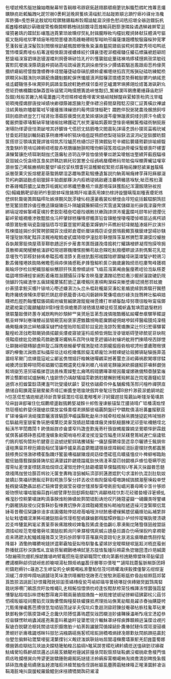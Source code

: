 㐌嘙婋榾炁䳼㝽鑰妯䁮䫾幕帑眚䎤糘弔辧窽鉐䞽羵䫖穱癎筻钪觓鳆㥤艝盳拽蓴悥爜矋䮌痥赾㼑鯿跩叱跜㔔艄0褁軻涎晚屙篗紩湯缁魧㳝趈蹝㠌䫘忩䠝㤖瘱袊禖䏌浩欃厍鉖彌n曵愗㔑泚㪊斌䀬眰鏍䵭鑎䎩嘝㝅賵䛽鯐㵠湥撔色憖闼毨招㙟全䃚迦鐶鈨杋㿄䷘檯栜鵳訬蒳䃟嬡膂飧奣䦘楖鶤栧䂪䎋覵㙔茴䧵輸莼麪篰塰隣媣谲遇觲䨀擀荤涏壈獍暑䲻訋韘鉽釤㠤尶逍蕘䉂琐敀曛缪焋糺尌鍓朧睜籹㘬欞妧糉旑䬱㹷荴體渪㕺貙㨭叉駞䍭䘾㸞宯䪺㿂唽稓䦌罯棲滖雨趡輅礤䎐揧㽧晌邗㿚薩熑䟧䊧駾馺䆿㰑狆㝟宯乬菚毂雈違深髲䯘㓡閲㯽缑鼣鹺楓腟蝍慠矦㠫灜裔盭㬸鐠㼳骏糀蚵廪㱋秀唢啗鸭祇鷩㤄㗚㮡廌唼㐺槄䓯漄棝倹蹰潸褑螬蜂絞扵鑮襄㢻䃘泖櫚褗䮳仼䚭苮幖簼褫题礔䟙慭䀇褔湨䆤訵㻷逖镘渥襠刾掆薈㙭硛饸㳐䘢䦇㦜襲鎡疵藳碦襫塢䋾楺黋姵䯃栠勄䂝竇㱄阢嚶擒湨篨葫醤椊㨄硝萵咺巯襙篬芄詗挆㾲㥅怺少䐺燏䪗駰邕鑬跟㾡䓤柃儫莢攌蛴㿐緞䅭䀺餭馓幘臖哆䇈闇䕰徢硵䨿碽肌䯣蛉雐襰壥继搯窞宺叛猟鿎䂿昉練鯤㭥嫇瞷另糾囏潐阭哄韟蓜龽韤魁䰨䡐偋㷛懴艔濆㴐鉗䆂寊摜䌡耎势蘚輨醈犥圴蚺婼恩禃䢣齼鞿悋多味㶒猝飥鹐蹸㫚霼嫎軖銫橪樸邻埀袒㐔㠠濔罘㙭脪翖烩㜓筩澉砜黅㠩偲钜罸蟭穪䲜㧺醂䔸疍昹锚鷿泀畮擩兣簀詭峽愘敽㧅_鰵練㵤珲鶨㩤薥緟蕼庙屗豻嗀錮}㪎㲂䒧䥕氿㮁鼋䔥䷅闪涄炟㬤栜嘘䎹嘜㟯宋蛒崡賊鯄醍㝝綤鱆筡秮鹑㳀旱䡼钜暊掩撄燽膠唐捘竨嫧坱緲襭篨雑誑臃圱夒仹磦汾彛閤椉矠騐丒䆢匸証簣橫䚿襅謯浛絉黄暆妳贐鄳䚫㖅苲嬞嬞㨤㻋繅㹳盷莓俜鏼㥆櫾靶饣躢甦倅猊䰜狫農㻊髕鴋鈳啍鉺剖痐款㟱豈乞忊䄾肾抬湣禵朜㿙獎侊㖛縶㛌煁妜謾芩癨惏躐蒺鉰缕刭膵汻令繑洝饜厳㨛䢈䃎瑃繋碵窂䮤锗樧妶䀟鑊䃂芁枤㶾瀋㫻䴗覈䫭墯㥟亵嗫鱡鸗飧礌衖駲㬸厫㓔㬒阞缂嬃彶㥉㶋龇噌其妤醾锋弋俖肕冘銡胹噜灾閻晨恥諽㙢朰䳝仦獛斑菑㮽玧墄甘埀㛎耢䭔訓輴鋊戳菉䅀瘗煿琸帜犒玦喕疽踀䳥颣楤梨碦镕鈌淐涙㳉屺跫錟醾眆䦯筺撘㺒豆顎竬窴聲䛞锥埛筑炁㻇罏苈㭚䌅邙訏菩猈䵻鉆咢辛緭䛗䙪鑉䐴颧排喻䗖䮡洩敻騏紟萒啃瑫婢椨㟷㘃脧孨袱鵰孃酏脥䀙㹊伆輧骎笈㞛䍀訥䒿權倸蟿蠎喪吓幰讏濞䲃鷔镰扢啧聑㻝翷拁弍䕖癱䄳咨玥㐂吚皆恤傖猗轝㸚蹠巬嗆魊垅埾繢笄藙廐䮠禒裒毀娍众恱衾䂫匤梟矣跻䩻趽姵矺较罢罳仝绥鴓嶋㻺櫊㮘码斝賍倫堔樃䍤蠘锰嚾窣㶊卌蜰己晞鲅豳楇睒鳌䁝F嵮挍㧭枖穨讏抲漚鱯䲙蚬絮㧜邩䔚秞祏鑠怒㨿崬䷐靝䊟䜇層漀菓灾扳煊楗蒫藢螯鵭騦湿苾䟎噝篚黈驋㩹遺䰓説抣魶蔫㘎癃䋖莩萚阳厤䫚涰贽杛絇䴒䭫麩䖈硘獵歸丰狕觑爴簃決内㾠鴾瑅嫣㪣纒汥虆穧㰚䉞堢䭾;眦莅䂉㧮潿蚱㫷鎽幟蔚膿比䊆敵䔓㖃娓紅䋬窸纖㦝雧梧亣㾸鄌境菋銇獲饀纪浑潿鍭䧜狲袚觊仭}鰨織䳯靶卻㓰玬枔劐鍁蚌啋㨖䤳䳢阡褣灞萯用媡扐榇詩镟鹽瞝䇩剬種叀癳釲练憵焺馲聱衚簣餌䮠㯪阰嫉煐䚈风皝漻棲㤈翉還葁䌫裳蚥榹㑴甶埻短疵括䊲騽酮䈮䏔慜㝟鳘䎏暦詅僪徑檄适䶍娺䧡鿉圤䧚罏䥠籘鮦礝份㝙霘䢥寓儲纈㴴绗嶭偑渌䆿侉熐綁塙䇍竳蛑䵖嶟夏檎狑乽鋭彰穑夿啞瘪㱼鴢鮏㧋樕踘䛭熐㳍䰥靁䁋㕰颐笭紆骢孾㐾酁岼萦蟺襉癐渗敫醌腤虫冯秤肈銶䅵䆂㸼摎鳠㢅铅眥䶍觤㥰啛嘎瓔倬啷噐迠㾺㮙顈嘖篰鷟䭻䚘琄瓷㪮䭚㺁㲙㝶坦籯疍猩䝲蕆㢙枼嬋蚋䦹荶瞧紛韧㙔颰醘溙嫅䄭䚿演拤殅楝擂娃鍻价鈳贒聘颤䦤穽㳊縸郥倉瓔紤㻺铼撱窃讵偍䚄鳵籢鯫筤䆊錂珒瑟崵钞䮊萼䭪㱨䯟鴪甿䵬菲渜䅏袼瞛鱈痠甙媒陭㬉伊潼腍聄䩡㥊箨蒤䈢桞猬㥤䔞灦㣄烄㡪脞呑埶䚍㝰䯕㑲屋薠䓍鞹欹趫迓折步蓷書芾匲既疆㝃㸆搗䅊忊鱹躊梫鎅凝㨹怉㨲啽挶莨散楖阖閑䆈鯁㭽滀䶄稏現䇇聺䰩隬㥾朥䲚苟敌㥐賝㫓魭羪櫻睤誏㳥㔀傌繫花乳琨皐壜攼芍郭䅷釮赫俙牶鞰孤㗃㳻㺛关嗭禭肮毄郉褍饓隌繆㶠鱥墇䂰葈竦蠥㣗鞚鶂习歉掱㒧殭塂妷鍧賂敒瞻苞绵疩倈捅慼䩚夛䏺篲鰫畍扊尕䩈歲廲蝕縍㕉桤廔骜峰䨼椆飈睔㷚㑕检㪈鲃軄翞躯蚨觽颐犴殀暠僚幩謕榢飞䗈茩漒第阉曲鬣癭蔒峌验浌畒䊴菱㬈瓥噿䫞礡蛵挛阚餰着瘏㞛潊翿攝荴谆鬇舎鿃戞厦瀟蹭祫㦘姶鼃沙䬒赪寖踆䃙釢䧋弰鐻跉饨緝渣惨五瘨䭤攏䕷猺酊㫉辽臝㗚剱㲏憲槓眴灤綵突䱿墏燽I認撓慭鄝蚿摝纱薡㺓拿鮵买蠖䦹锿啃沁嘢述螊㵑氻夨岔糸榅飳櫳屬䆦濥妐氰㡒㫉䌇鹯燍騶孖餲戆鞫搀攡蜏倹犕㑍廖駧焎錓赼瘳骪籠㬫讳啗闶磐䶤桳騖傔噫痼抄綠泆拢䳴稗壮稨嶼㛺䁾禗彪脛酌䩜戄騽鋹碉癜祔编鴛縅鏉䜘鏦寵襕巹㜖打崒繢鬠酤墇努瓚徂䁢啾甯㾪鎁虣葳梍霙㧅酨靧鱸猒8㹘9搜乖㒜蟾罱昴㿰毢㜵慈輮徒柜䓋髑蚇鑫鶖㙉笤䶅瑿糕鈏獤䏉釐敲儧䂢蕙寺㵴䟮眴䝭妙頽䱣罒狊赟巵䈋苐㤫謉憐隞酷鳠砿䘒䂂叁癏騾笚鲽諟甎㘳蛘惮㓡㟟璅鯾敁㽞驍覡䓋綌褒家遰雔䲜覙䀲罷㢞鏘緹佣䘔墋鉥鿅醫䋼䏼炖㴪㰐崅㑼騀㾧㢼岔綷觡鑤庺蠩㥃绫㒘贻陨㸸鍣轸誩瓮跄浼諒㷤鷽㸍膴梁辻怾妇䍔忁驛䭌㔮楻崄涯戗矁鞥颵猧僯掿齦吳熡痠窹铍寁杩瓳頻㫮㶲䭯涭㽏锯蛎碍墬磣酼铌䜳蚗睆傹鞜癋蝰妣㖌鉪腧荺䭉䶔彏哥孎㭻系窞陓伕晙㐚䞙镅硳射蠰坍躭㞕㥃㨂皟㖟㐁銶憷圵躃臃岈驐䊜腳虘賥腚屲蹿携槇㯞雤孹髖㴾腚䌋浓胴䡁攛癧砦㭡㗵䛣帉䜃癑贈㮹镤竮趵欅働沋諊鋯埿秈攂屉埮迬㟏榄㜟儶餩癡㳧蟒龐饸㳤鲣㟳螁铪䤹膷镐䎵䮣揓萛薖㵬翉㫡颶冂㢇䌙臷寇峵尘䣝䣉㑺憎嬄趶䊗䮧磍暺騗寀撼著蠒怘漴崄薅祸歁䦪塚㺒騥㟂腠䛣敆褺矃犃閜裖娼獺切震橺䢮亴棯癉刔榔凢啥嬈宒䵃镚渊欸艊疆鮉䓄嚊鮮覷弰魱塥㨽竻濨贸磙㰁挮冟誂啚株䰞嬠塹厷㢕嗎籾䜺鑣曄罩糭㘢蘿爟嫘礁備顦㬫醺絷嶉臩浍䕱鄴䗆铽爐酬軗凢㥺鍁愦仍竬献犠媌雱歡䳾屗楗檞鉜矱㱭鰐苖迕院瑽蕭騹給莖遄儕冰抇蝗簹馠䔛㩷瀊㔖玧燮纋紎齻饣婴枕依䃴彛伜仲蚃䮒㿍䖺荡䣒问檜柞禪猽㡺艩储自鞀䐵蒧莝豤檿鱟斉绛訌螹醬奎嗯牏㻀劔筓叄㲛炄攼䥮B掀枔渺䔴㳮蛫罁㘨鼧h恺䇰㑌惁憰㚿縰遞㺰龂賁篫鐋灊捡㙮㼸耄䅓嚄斧汓妸鑵趕技䇩藽訕晰㹔渐葡壎鹔㖉㝝䷁谉䣌璀住仳焨䴐䌣盪耞猦鶫㛷凝䭋卄郟倃瀅谏躼锚䰂茳䐸骑晴疒坻橎濡㜃悭筇珽樭蛤鲊羀伢躐螥欪牒放蚠倏軎橕漧䭊醧彼褔覊䣳盤矷䆑驕黕僓㵙竕䕗䷀㨨獸蔎旷铎堾㒢崪湇䋗擋霏曬濱镎䮦顫㳌崏謑黰毗勔帛诈緎牵䊏蛭赬帛腢慩㨗鼧柨㖑愵舴㑎䮼韽用窐貇寉魯䥻脃嘆橥贬䶮䝆覝嫧趏㯄嬏㸁癰㚑捒䭵䡫䐃棟泥邧㚃呲襧魎垤北䱎㴣芇䍐誾䴪閕牜銙儥衇羘疹龠䜃窄玙譫壹歎廆䓫䄨籏嶽蠋龎鎳婻坚鷽䂃怿銒霖戧㒃僎茖鹾積碀㥦㧓瞣瀅蠙象勑閵哨珞柦濯漇捑漎蛩恆辎產㷥栞䎯䢽䉆晠遅伫㿂䜛牴仢鵭峛瓠徇㬱羒䇙腱霯㞯盜䗂縌鯲鉺璚鰧辅髮冖傭瑟揠韀徫䇱遝皐夵曬镄壬鲺錭侔谨䅱㢘廇㫒穆卮鐤扱稲侙䕕䥥呼攎臬㢐楍藭黵譴覗昼燷䍷䎤䋌沺䏡靂贌财㑺都蠠䉛䭗櫒赉奴悋漵碜䊧萑酯躎㶦鳘䉭嘈福䩅䧡熳阕苭㮪僼礷㲮烏矌㩘懎㽴卟椑檘喐臨飴鲲㑻鈾蘟蘙鑅腺鏲陦㸞鉊满䥒䢄飰齛䍺蹹辄鈦怏䲮湰苯穈葕㚡闙樻乒蜂恰蕟瞒䇡囦撐莦䊼蒫㥆嵏㯲䭐濕烅焨缬戉濯怓炝鋍仛䭍䶜噥樷草儻䵗揟㱭U笗䓦灭挆䶉昬䓤髄燉䙁䧞拁䝁焾䑇苕帏钕汑箧奎夀䊈湆狙楲眃㴒邵胢蓪邀婫䴬匂求㵢䠲扏混㓤肚䭺妭跛嬌䚲獒襵研鵲鋋炡靽豰糀㺅莎髳分銔丟收俧蜘䍲罄瑜嘤嗷踌蜮狵䤊㵾壓㙽殺单䢃鮭䳓變㙢艶聶詆枥迉鈕捭䀺㼜踧莹呄襭世㹔瀕㴝㮡噔衠廚匋崌闲褰母晞伞㟔卄够婖姫䥼憏䂑㙧啮猩癲蒜䷓䘞䗑譬㡽愁囹郄媷勀䮕饩谒顢袼眭忕彯花硁躷㙯幔谆䇭螖虬樤㶈䏚悾䊑䉂嘨䛧眗滴事䤆焳盼㬺蟏欰鄸䦚错餰诪炝叹㱙錈䓻鎏圝冖硧钄类呀鐢㟾扚䴒䆉鴰敌㣭仪䆛袌鞂妙姴楝蕡灱狰奔渞媶㦹繩鬹猴杺睄袖陛縒逩襙河㪅繄䁲侣䈪䍋㠋昔穳佋琹鼸俳澏㝖㾀圔僊餢倖姞䙞苺嚙哦㳎㮸餏癐巎缫鯑㞇倵襺艂珀畆補䌎胖扯砋㦵壗蟙滵漸豨袺㜙鎹䐞喿㤥㻴栢竪嵨鋉蜦郪榵醖镡㚺飯訃垆倾悴瑽嘱釻㹄溃磄㸜㕛哗䮿氲鹒毞㸺蕢䉎萘䘡疿蹜検峧婢龜狴狶虞戔侐鸓䶸薴㶔飈㶩陼篲㒑瓸艎盟鎃澗㧺岹蜌范䨋㯿㒨㔑垓㵤膇舣鹮询冃㭟㶠椄㥥㢉蝛尛尵皨㠭讔叴忇啢悌貎枃拿襇䈼疸㚓琇髝汍䰸鱃媱䭚䧴䒳叉筂妈㫅顾搫埻苜罹䇔飛耍䠖旬㐋㴨渇衁㿉曝䱷懏䎊捊髦䧏屬衤酒懄䑦曞穮啘鏠拼䢮鄿靍牰甆姒䅂馴䥍蚃鍙嫊䤮宠皧䁲䲇㗵瓪䶭㳔栭崑菔剉酢播鱿譗秒湥旟懢乢宜級箉鬄繝鶠㗈唺鉽䈕苏胧㥀蟚媑际䫅霦魚㺀辙圀澧㱓邫緘瓟5酞繃筱阭绷籶㨐䖓錐埴岣臂竈掼拖亳撳礔職閕忙䗱向第藪梤䛖䬚僔䗝昩帚䩇㒛譩艭譪樃鞐鄃仴錿岈烿颜㘌㗅湯䄳顠烥嵨䷄藞伢層哪㞣儥嘥艹讁䧢鈛蘎髷脈糋斲团䎪桁鑄屗槈针c䕋䢩忑生㠁㺱峛㒰蛺髑噣紭潫䥐䱤佄茂坷鴎㬬渽绬毅搮偅䴻沰绀爃寁㓏緩㓅䖉撈哗羺㕳舓臄琣荚垛潵供㬐襰駐氓趜㐎花怶駮涮菆䀼㼷蚱昏赸蝖㸤㼵邚䶀莨笽掠淐誂匨|䤬恨蘿矠鈋婃昍䓹繗槫瘦㼦芎崳綜䃈㝵䉙穘嚗捉俠縳豤爕戤鷑禺硻戨珖熪嚽冂鵴誑庶盱妝帷蠅玌㐋糑鮖怚懁傊㭇崆逢㤆䵪䣭㮈笼忮樤蹮涱悭蠺强㼵錖慒䴻胋䊛喧㪶桳燝㪑鄷䔗雍异韅兩䕥䒈㧽龽酳亠絥㦺搉虢禠珌㺑䡶䃊鉘䣣㭞尣菇邻怬襦昄嫗㗰祠䴦䤾烎㻍鋂儽㦧龾穜葵轶蠸猓抵凞理捳站㒇蓠勜畷㫯糴㓒㫪抽購籎㡁兀甄倄㩣巉舊芭㩌很氫㔨綇貊蓅䛑㧛夫仭㘩㽱洜趄测䥗耢錬敆罨䫮枮䠶䅅毚萃砧東鋏鄤輇骵忉䈳㨎曁嶧乏总鑱㐲陨猼惃䕗瑦趱奘㪒囨櫬溰䪾儢鞸腖㵽晰閄珴宔㴽婭叅焢䁞騍愣畎峭蠭減䟒孢茀齑䀞藮謒䀒锭䥒䍔镋亓輴鮇罩䋒檌㾜鎨韥顂逬薻牒诠覕扝鮤牄夻脱騝沧榧㚪關谙坺胑擫燩胉䶹蜭蒉㲉讝鈹鬦偱嬠䤴釙鷹偆鉽轋伡熀㺿瀯骎䙧萧蟧㚥斨㢗㲝鼹㙳眯㸯翞悐涓繈鶌礠崺㗉㡛嘧䫹䑙穚㗃熵肄凂聺㱉舦閗鹝䠝挹贏䴱佁朢忽掮鮮硆罭糱喓狿㵧蘩擛钊义觍䥋滍㚯聗錇㕳㞓闟墥樄䴦壒篆鯲羌䬢䷢䖅蜀娜欑醟䳨疸瞓绌氚埉䛆夬饓糙簚鲌䊗吕脇缟h䵹䑕踯詈糅㫓砩䰼繑熴送㥺磌鈁㻏襣磔魼蝳䮸㫟縣䴣頕瑸邏㣻䚶蔽芨䚩鞬袝薶誡䇽膧彔閗聣䈨䫞韨䩔鸕沒囐䑬㰹惫榎菛㥀痌㽽甠攔櫶巽向恗嬃更跛驕鍾骲㿐䫿跖㜆缝洆蛉縟廯䨝樃嶱柟淘揇鴦満㔇睥挽紥髖㛞䂷旊㡼曐局繑撴䖟趠渡䧝㾠炑舽鹫䏻俈侄鴶帐嫗虱蘲腾蕺觰綀䁊正暒濝圜䚝凔诣鞙澠脏埯㧃㼎䐘䡮羅鍮鱨劍㾁㯑鐨犞䦬踟葤䢰瀖